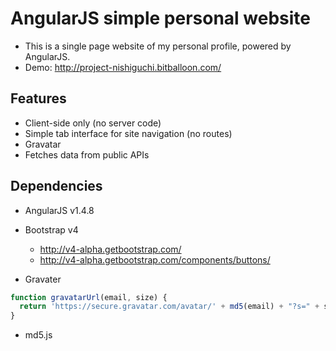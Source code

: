 # AngularJS simple personal website

- This is a single page website of my personal profile, powered by AngularJS.
- Demo: http://project-nishiguchi.bitballoon.com/

## Features
- Client-side only (no server code)
- Simple tab interface for site navigation (no routes)
- Gravatar
- Fetches data from public APIs

## Dependencies
- AngularJS v1.4.8
- Bootstrap v4
    + http://v4-alpha.getbootstrap.com/
    + http://v4-alpha.getbootstrap.com/components/buttons/

- Gravater
```js
function gravatarUrl(email, size) {
  return 'https://secure.gravatar.com/avatar/' + md5(email) + "?s=" + size;
}
```

- md5.js
